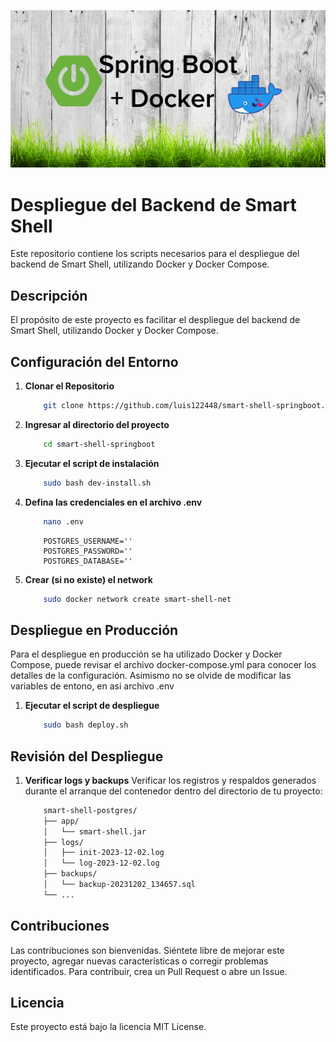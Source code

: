 ![Logo del Projecto](./resources/logo.png)

# Despliegue del Backend de Smart Shell

Este repositorio contiene los scripts necesarios para el despliegue del backend de Smart Shell, utilizando Docker y Docker Compose.

## Descripción

El propósito de este proyecto es facilitar el despliegue del backend de Smart Shell, utilizando Docker y Docker Compose.

## Configuración del Entorno

1. **Clonar el Repositorio**
    ```bash
        git clone https://github.com/luis122448/smart-shell-springboot.git
    ```

2. **Ingresar al directorio del proyecto**

    ```bash
        cd smart-shell-springboot
    ```

3. **Ejecutar el script de instalación**
  
    ```bash
        sudo bash dev-install.sh
    ```

4. **Defina las credenciales en el archivo .env**

    ```bash
        nano .env
    ```

    ```env
        POSTGRES_USERNAME=''
        POSTGRES_PASSWORD=''
        POSTGRES_DATABASE=''
    ```

5. **Crear (si no existe) el network**

    ```bash
        sudo docker network create smart-shell-net
    ```

## Despliegue en Producción

Para el despliegue en producción se ha utilizado Docker y Docker Compose, puede revisar el archivo docker-compose.yml para conocer los detalles de la configuración.
Asimismo no se olvide de modificar las variables de entono, en asi archivo .env

1. **Ejecutar el script de despliegue**
  
    ```bash
        sudo bash deploy.sh
    ```

## Revisión del Despliegue

1. **Verificar logs y backups**
    Verificar los registros y respaldos generados durante el arranque del contenedor dentro del directorio de tu proyecto:

    ```bash
        smart-shell-postgres/
        ├── app/
        │   └── smart-shell.jar
        ├── logs/
        │   ├── init-2023-12-02.log
        │   └── log-2023-12-02.log
        ├── backups/
        │   └── backup-20231202_134657.sql
        └── ...
    ```

## Contribuciones
Las contribuciones son bienvenidas. Siéntete libre de mejorar este proyecto, agregar nuevas características o corregir problemas identificados. Para contribuir, crea un Pull Request o abre un Issue.

## Licencia
Este proyecto está bajo la licencia MIT License.
